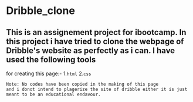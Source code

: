 # Dribble_clone
## This is an assignement project for ibootcamp. In this project i have tried to clone the webpage of Dribble's website as perfectly as i can. I have used the following tools 
for creating this page:-
1.``` html ```
2.``` css ```
```
Note: No codes have been copied in the making of this page 
and i donot intend to plagerize the site of dribble either it is just meant to be an educational endavour.
```
